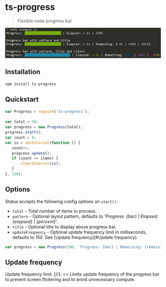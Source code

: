 # ts-progress

> Flexible node progress bar

![image](https://github.com/agracio/ts-progress/raw/master/screenshot.png)
 
## Installation
```bash
npm install ts-progress
```
 
## Quickstart
 
 ```javascript
var Progress = require('ts-progress');

var total = 50;
var progress = new Progress(total);
progress.start();
var count = 0;
var iv = setInterval(function () {
    count++;
    progress.update();
    if (count == items) {
        clearInterval(iv);
    }
}, 150);
 ```
 
## Options
Status accepts the following config options on `start()`:
* `total` - Total number of items to process.
* `pattern` - Optional layout pattern, defaults to '*Progress: {bar} | Elapsed: {elapsed} | {percent}*'.
* `title` - Optional title to display above progress bar.
* `updateFrequency` - Optional update frequency limit in milliseconds, defaults to *150*. See [Update frequency](#Update frequency). 

```javascript
var progress = new Progress(100, 'Progress: {bar} | Remaining: {remaining} | {percent} ', 'Awaiting results...');
```

## Update frequency
Update frequency limit.
[//]: <> Limits update frequency of the progress bar to prevent screen flickering and to avoid unnecessary compute.
